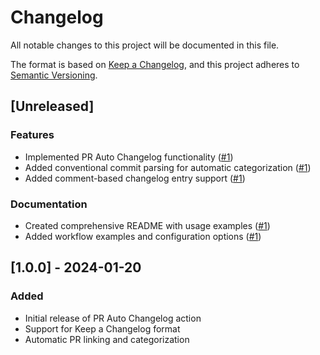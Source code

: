 # Changelog

All notable changes to this project will be documented in this file.

The format is based on [Keep a Changelog](https://keepachangelog.com/en/1.0.0/),
and this project adheres to [Semantic Versioning](https://semver.org/spec/v2.0.0.html).

## [Unreleased]

### Features
- Implemented PR Auto Changelog functionality ([#1](https://github.com/puneet2019/pr-auto-changelog/pull/1))
- Added conventional commit parsing for automatic categorization ([#1](https://github.com/puneet2019/pr-auto-changelog/pull/1))
- Added comment-based changelog entry support ([#1](https://github.com/puneet2019/pr-auto-changelog/pull/1))

### Documentation
- Created comprehensive README with usage examples ([#1](https://github.com/puneet2019/pr-auto-changelog/pull/1))
- Added workflow examples and configuration options ([#1](https://github.com/puneet2019/pr-auto-changelog/pull/1))

## [1.0.0] - 2024-01-20

### Added
- Initial release of PR Auto Changelog action
- Support for Keep a Changelog format
- Automatic PR linking and categorization 